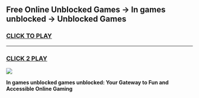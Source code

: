 
## Free Online Unblocked Games → ln games unblocked → Unblocked Games
<h3>
<a href="https://premium.freeplayer.one?title=ln_games_unblocked&ref=21F">CLICK TO PLAY</a></h3>
<hr>

<h3>
<a href="https://premium.freeplayer.one?title=ln_games_unblocked&ref=21F">CLICK 2 PLAY</a>
  
</h3>

<a href="https://premium.freeplayer.one?title=ln_games_unblocked&ref=21F/"><img src="https://clearcache.store/games.png"></a>


**ln games unblocked games unblocked: Your Gateway to Fun and Accessible Online Gaming**
